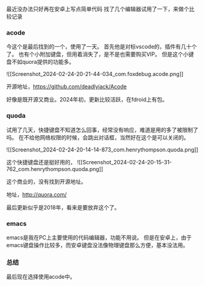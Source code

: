 最近没办法只好再在安卓上写点简单代码
找了几个编辑器试用了一下，来做个比较记录

### acode

今这个是最后找到的一个，使用了一天。
首先他是对标vscode的，插件有几十个了。
也有个小附加键盘，但用着消失了，是不是也需要购买VIP。
但是这个小键盘不如quora提供的功能多。


![[Screenshot_2024-02-24-20-21-44-034_com.foxdebug.acode.png]]

开源地址，https://github.com/deadlyjack/Acode

好像是既开源又商业。2024年初，更新比较活跃，在fdroid上有包。

### quoda

试用了几天，快捷键盘不知道怎么回事，经常没有响应，难道是用的多了被限制了吗。
在不给他网络权限的时候，会跳出对话框，当然好在这个是可以关闭的。

![[Screenshot_2024-02-24-20-14-14-873_com.henrythompson.quoda.png]]


这个快捷键盘还是挺好用的，
![[Screenshot_2024-02-24-20-15-31-762_com.henrythompson.quoda.png]]

这个商业的，没有找到开源地址。

地址，http://quora.com/

最后更新似乎是2018年，看来是要放弃这个了。
### emacs
emacs是我在PC上主要使用的代码编辑器，功能不用说。
但是在安卓上，由于emacs键盘操作比较多，而安卓键盘没法像物理键盘那么方便，基本没法用。


### 总结
最后现在选择使用acode中。
